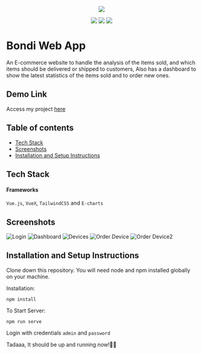 
<p  align="center">
<a href="https://img.shields.io/github/followers/Khalifa1997?style=social"><img src="https://img.shields.io/github/followers/Khalifa1997?style=social"/></a>
</p>
<p align="center" text-align: "justify" >
<img src="https://img.shields.io/badge/vuejs-%2335495e.svg?style=for-the-badge&logo=vuedotjs&logoColor=%234FC08D"/>
<img src="https://img.shields.io/badge/tailwindcss-%2338B2AC.svg?style=for-the-badge&logo=tailwind-css&logoColor=white">
<img src="https://img.shields.io/badge/typescript-%23007ACC.svg?style=for-the-badge&logo=typescript&logoColor=white"/>
</p>

# Bondi Web App
An E-commerce website to handle the analysis of the items sold, and which items should be delivered or shipped to customers, Also has a dashboard to show the latest statistics of the items sold and to order new ones.
## Demo Link
Access my project [here](https://adorable-fudge-28fa02.netlify.app/)
## Table of contents
* [Tech Stack](#tech-stack)
* [Screenshots](#screenshots)
* [Installation and Setup Instructions](#installation-and-setup-instructions)

## Tech Stack

#### Frameworks
`Vue.js`, `VueX`, `TailwindCSS` and `E-charts`

## Screenshots
![Login](https://user-images.githubusercontent.com/26578518/184507598-cd571241-1260-4d71-b5d9-7a9dc9358159.PNG)
![Dashboard](https://user-images.githubusercontent.com/26578518/184507600-7ca3f7c3-1dd1-42d3-8926-7b4d0a12c8c6.PNG)
![Devices](https://user-images.githubusercontent.com/26578518/184507601-eea144e9-2fa2-4d24-9da9-643830016d43.PNG)
![Order Device](https://user-images.githubusercontent.com/26578518/184507595-0677d2af-4461-40d1-aadc-c4f5ddcb0191.PNG)
![Order Device2](https://user-images.githubusercontent.com/26578518/184507602-4986008d-5bff-433d-80e0-073a06a6d696.PNG)


## Installation and Setup Instructions
Clone down this repository. You will need node and npm installed globally on your machine.

Installation:

`npm install`

To Start Server:

`npm run serve`

Login with credentials `admin` and `password`

Tadaaa, It should be up and running now!🎉🎉

